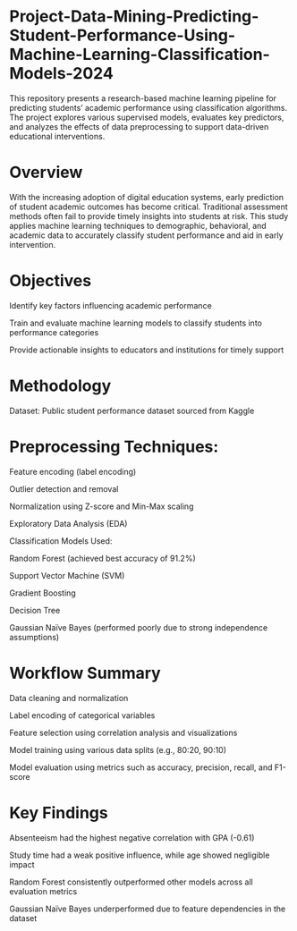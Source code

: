 # Project-Data-Mining-Predicting-Student-Performance-Using-Machine-Learning-Classification-Models-2024

This repository presents a research-based machine learning pipeline for predicting students’ academic performance using classification algorithms. The project explores various supervised models, evaluates key predictors, and analyzes the effects of data preprocessing to support data-driven educational interventions.

# Overview
With the increasing adoption of digital education systems, early prediction of student academic outcomes has become critical. Traditional assessment methods often fail to provide timely insights into students at risk. This study applies machine learning techniques to demographic, behavioral, and academic data to accurately classify student performance and aid in early intervention.

# Objectives
Identify key factors influencing academic performance

Train and evaluate machine learning models to classify students into performance categories

Provide actionable insights to educators and institutions for timely support

# Methodology
Dataset: Public student performance dataset sourced from Kaggle

# Preprocessing Techniques:

Feature encoding (label encoding)

Outlier detection and removal

Normalization using Z-score and Min-Max scaling

Exploratory Data Analysis (EDA)

Classification Models Used:

Random Forest (achieved best accuracy of 91.2%)

Support Vector Machine (SVM)

Gradient Boosting

Decision Tree

Gaussian Naïve Bayes (performed poorly due to strong independence assumptions)

# Workflow Summary
Data cleaning and normalization

Label encoding of categorical variables

Feature selection using correlation analysis and visualizations

Model training using various data splits (e.g., 80:20, 90:10)

Model evaluation using metrics such as accuracy, precision, recall, and F1-score

# Key Findings
Absenteeism had the highest negative correlation with GPA (-0.61)

Study time had a weak positive influence, while age showed negligible impact

Random Forest consistently outperformed other models across all evaluation metrics

Gaussian Naïve Bayes underperformed due to feature dependencies in the dataset
